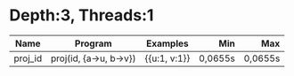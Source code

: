 # Depth:3, Threads:1
Name | Program | Examples | Min | Max
--- | --- | --- | ---: | ---:
proj_id | proj(id, {a->u, b->v}) | {{u:1, v:1}} | 0,0655s | 0,0655s
